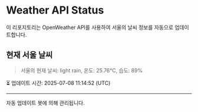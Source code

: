 
# Weather API Status

이 리포지토리는 OpenWeather API를 사용하여 서울의 날씨 정보를 자동으로 업데이트합니다.

## 현재 서울 날씨
> 서울의 현재 날씨: light rain, 온도: 25.76°C, 습도: 89%

⏳ 업데이트 시간: 2025-07-08 11:14:52 (UTC)

---
자동 업데이트 봇에 의해 관리됩니다.
